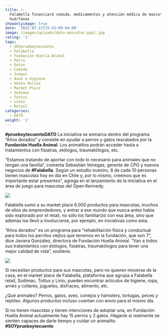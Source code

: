 ```yaml
---
title: >-
  Falabella financiará comida, medicamentos y atención médica de mascotas
  huérfanas
showonlyimage: true
date: '2022-07-13T15:43:09-04:00'
image: /images/uploads/dato-mascotas-ppal.jpg
rating: '1'
tags:
  - SOYprueboytecuento
  - Falabella
  - Fundación Huella Animal
  - Perro
  - Gatos
  - Comida
  - Juegos
  - Aseo e Higiene
  - Venta Online
  - Market Place
  - Sodimac
  - Tottus
  - Linio
  - Retail
categories:
  - DATO
weight: '1'
---
```

**\#prueboytecuentoDATO** La iniciativa se enmarca dentro del programa “Años dorados” y consiste en ayudar a perros y gatos rescatados por la **Fundación Huella Animal**. Los animalitos podrán acceder hasta a tratamientos con fisiatras, etólogos, traumatólogos, etc.

<!--more-->

“Estamos tratando de aportar con todo lo necesario para animales que no tengan una familia”, comenta Sebastián Venegas, gerente de CPG y nuevos negocios de **\#Falabella**. Según un estudio nuestro, 8 de cada 10 personas tienen mascotas hoy en día en Chile y, por lo mismo, creemos que es importante estar presentes”, agrega en el lanzamiento de la iniciativa en el área de juego para mascotas del Open Kennedy.

![](/images/uploads/dato-mascotas-ppal.jpg)

Falabella sumó a su market place 6.000 productos para mascotas, muchos de ellos de emprendedores, y entrar a ese mundo que nunca antes había sido explorado por el retail, no sólo los familiarizó con esa área, sino que además los llevó a involucrarse, por ejemplo, en iniciativas como esta.

“Años dorados” es un programa para “rehabilitación física y conductual para todos los perritos viejtos que tenemos en la fundación, que son 7”, dice Javiera González, directora de Fundación Huella Animal. “Van a todos sus tratamientos con etólogos, fisiatras, traumatólogos para tener una mejor calidad de vida”, sostiene. 

![](/images/uploads/dato-mascota-2.jpg)

Si necesitan productos para sus mascotas, pero no quieren moverse de la casa, en el market place de Falabella, plataforma que agrupa a Falabella retail, Sodimac,
Tottus y Linio, pueden encontrar artículos de higiene, ropa, arnés y collares, juguetes, disfraces, alimento, etc.

¿Qué animales? Perros, gatos, aves, conejos y hamsters, tortugas, peces y reptiles. Algunos productos incluso cuentan con envío para el mismo día.

Si no tienen mascotas y tienen intenciones de adoptar una, en Fundación Huella Animal 
actualmente hay 15 perros y 2 gatos. Háganle si realmente se sienten capaces de darle tiempo y cuidar un animalito. **\#SOYprueboytecuento**

